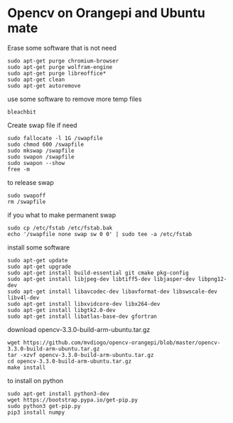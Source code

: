 # Opencv on Orangepi and Ubuntu mate

Erase some software that is not need
```
sudo apt-get purge chromium-browser  
sudo apt-get purge wolfram-engine
sudo apt-get purge libreoffice*
sudo apt-get clean
sudo apt-get autoremove
```
use some software to remove more temp files
```
bleachbit
```
Create swap file if need
```
sudo fallocate -l 1G /swapfile
sudo chmod 600 /swapfile
sudo mkswap /swapfile
sudo swapon /swapfile
sudo swapon --show
free -m
```
to release swap
```
sudo swapoff
rm /swapfile
```
if you what to make permanent swap
```
sudo cp /etc/fstab /etc/fstab.bak
echo '/swapfile none swap sw 0 0' | sudo tee -a /etc/fstab
```
install some software
```
sudo apt-get update
sudo apt-get upgrade
sudo apt-get install build-essential git cmake pkg-config
sudo apt-get install libjpeg-dev libtiff5-dev libjasper-dev libpng12-dev
sudo apt-get install libavcodec-dev libavformat-dev libswscale-dev libv4l-dev
sudo apt-get install libxvidcore-dev libx264-dev
sudo apt-get install libgtk2.0-dev
sudo apt-get install libatlas-base-dev gfortran
```
download opencv-3.3.0-build-arm-ubuntu.tar.gz 
```
wget https://github.com/mvdiogo/opencv-orangepi/blob/master/opencv-3.3.0-build-arm-ubuntu.tar.gz
tar -xzvf opencv-3.3.0-build-arm-ubuntu.tar.gz
cd opencv-3.3.0-build-arm-ubuntu.tar.gz
make install
```
to install on python
```
sudo apt-get install python3-dev
wget https://bootstrap.pypa.io/get-pip.py
sudo python3 get-pip.py
pip3 install numpy
```
